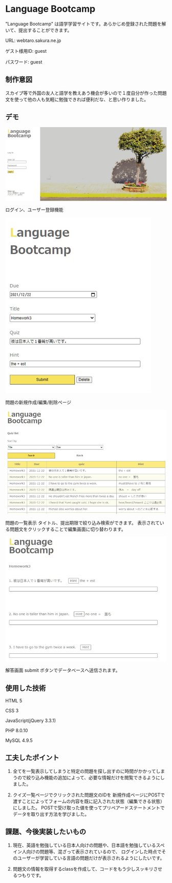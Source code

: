 # Language Bootcamp

"Language Bootcamp" は語学学習サイトです。あらかじめ登録された問題を解いて、提出することができます。

URL: webtaro.sakura.ne.jp

ゲスト様用ID: guest

パスワード: guest

  
  

## 制作意図

スカイプ等で外国の友人と語学を教えあう機会が多いので１度自分が作った問題文を使って他の人も気軽に勉強できれば便利だな、と思い作りました。

## デモ
![alt="ログイン画面"](img/login.jpg)

ログイン、ユーザー登録機能

![alt="編集画面"](img/addquiz.jpg)

問題の新規作成/編集/削除ページ

![alt="問題文リスト"](img/quizlist.jpg)

問題の一覧表示
タイトル、提出期限で絞り込み検索ができます。
表示されている問題文をクリックすることで編集画面に切り替わります。

![alt="解答画面"](img/single.jpg)

解答画面
submit ボタンでデータベースへ送信されます。


## 使用した技術
HTML 5

CSS 3

JavaScript(jQuery 3.3.1)

PHP 8.0.10

MySQL 4.9.5



## 工夫したポイント
1. 全てを一覧表示してしまうと特定の問題を探し出すのに時間がかかってしまうので絞り込み機能の追加によって、必要な情報だけを閲覧できるようにしました。

2. クイズ一覧ページでクリックされた問題文のIDを
新規作成ページにPOSTで渡すことによってフォームの内容を既に記入された状態（編集できる状態）にしました。
POSTで受け取った値を使ってプリペアードステートメントでデータを取り出す方法を学びました。

  

## 課題、今後実装したいもの

 
1. 現在、英語を勉強している日本人向けの問題や、日本語を勉強しているスペイン人向けの問題等、混ざって表示されているので、
ログインした時点でそのユーザーが学習している言語の問題だけが表示されるようにしたいです。

  

2. 問題文の情報を取得するclassを作成して、コードをもう少しスッキリさせるつもりです。

  


  
